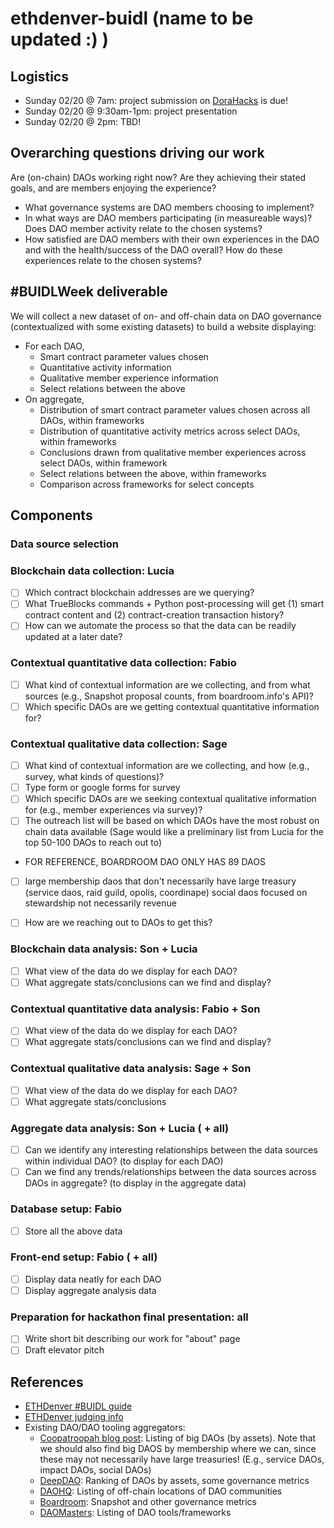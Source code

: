 # ethdenver-buidl (name to be updated :) )
## Logistics
- Sunday 02/20 @ 7am: project submission on [DoraHacks](https://hackerlink.io/hackathon/ethdenver22/) is due!
- Sunday 02/20 @ 9:30am-1pm: project presentation
- Sunday 02/20 @ 2pm: TBD!

## Overarching questions driving our work
Are (on-chain) DAOs working right now? Are they achieving their stated goals, and are members enjoying the experience?
- What governance systems are DAO members choosing to implement?
- In what ways are DAO members participating (in measureable ways)? Does DAO member activity relate to the chosen systems?
- How satisfied are DAO members with their own experiences in the DAO and with the health/success of the DAO overall? How do these experiences relate to the chosen systems?

## #BUIDLWeek deliverable
We will collect a new dataset of on- and off-chain data on DAO governance (contextualized with some existing datasets) to build a website displaying:
- For each DAO, 
  - Smart contract parameter values chosen
  - Quantitative activity information
  - Qualitative member experience information
  - Select relations between the above
- On aggregate,
  - Distribution of smart contract parameter values chosen across all DAOs, within frameworks
  - Distribution of quantitative activity metrics across select DAOs, within frameworks
  - Conclusions drawn from qualitative member experiences across select DAOs, within framework
  - Select relations between the above, within frameworks
  - Comparison across frameworks for select concepts
## Components
### Data source selection
### Blockchain data collection: **Lucia**
- [ ] Which contract blockchain addresses are we querying?
- [ ] What TrueBlocks commands + Python post-processing will get (1) smart contract content and (2) contract-creation transaction history?
- [ ] How can we automate the process so that the data can be readily updated at a later date?
### Contextual quantitative data collection: **Fabio**
- [ ] What kind of contextual information are we collecting, and from what sources (e.g., Snapshot proposal counts, from boardroom.info's API)? 
- [ ] Which specific DAOs are we getting contextual quantitative information for?
### Contextual qualitative data collection: **Sage**
- [ ] What kind of contextual information are we collecting, and how (e.g., survey, what kinds of questions)? 
- [ ]   Type form or google forms for survey
- [ ] Which specific DAOs are we seeking contextual qualitative information for (e.g., member experiences via survey)?
- [ ]   The outreach list will be based on which DAOs have the most robust on chain data available (Sage would like a preliminary list from Lucia for the top 50-100 DAOs to reach out to)
- FOR REFERENCE, BOARDROOM DAO ONLY HAS 89 DAOS
- [ ]   large membership daos that don't necessarily have large treasury (service daos, raid guild, opolis, coordinape) social daos focused on stewardship not necessarily revenue 

- [ ] How are we reaching out to DAOs to get this?
### Blockchain data analysis: **Son + Lucia**
- [ ] What view of the data do we display for each DAO?
- [ ] What aggregate stats/conclusions can we find and display?
### Contextual quantitative data analysis: **Fabio + Son**
- [ ] What view of the data do we display for each DAO?
- [ ] What aggregate stats/conclusions can we find and display?
### Contextual qualitative data analysis: **Sage + Son**
- [ ] What view of the data do we display for each DAO?
- [ ] What aggregate stats/conclusions
### Aggregate data analysis: **Son + Lucia ( + all)**
- [ ] Can we identify any interesting relationships between the data sources within individual DAO? (to display for each DAO)
- [ ] Can we find any trends/relationships between the data sources across DAOs in aggregate? (to display in the aggregate data)
### Database setup: **Fabio**
- [ ] Store all the above data
### Front-end setup: **Fabio ( + all)**
- [ ] Display data neatly for each DAO
- [ ] Display aggregate analysis data
### Preparation for hackathon final presentation: **all**
- [ ] Write short bit describing our work for "about" page
- [ ] Draft elevator pitch

## References
- [ETHDenver #BUIDL guide](https://www.ethdenver.com/buidl)
- [ETHDenver judging info](https://www.ethdenver.com/judging)
- Existing DAO/DAO tooling aggregators:
  - [Coopatroopah blog post](https://coopahtroopa.mirror.xyz/_EDyn4cs9tDoOxNGZLfKL7JjLo5rGkkEfRa_a-6VEWw): Listing of big DAOs (by assets). Note that we should also find big DAOS by membership where we can, since these may not necessarily have large treasuries! (E.g., service DAOs, impact DAOs, social DAOs)
  - [DeepDAO](https://deepdao.io/): Ranking of DAOs by assets, some governance metrics
  - [DAOHQ](https://www.daohq.co/): Listing of off-chain locations of DAO communities
  - [Boardroom](https://www.boardroom.info/): Snapshot and other governance metrics
  - [DAOMasters](https://www.daomasters.xyz/): Listing of DAO tools/frameworks
